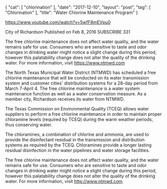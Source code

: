 {
   "cat": [
      "chlorination"
   ],
   "date": "2017-12-10",
   "layout": "post",
   "tag": [
      "Chlorination"
   ],
   "title": "Water Chlorine Maintenance Program"
}

https://www.youtube.com/watch?v=5wfF8mEVpu0

City of Richardson
Published on Feb 8, 2016
SUBSCRIBE 331

The free chlorine maintenance does not affect water quality, and the water remains safe for use.  Consumers who are sensitive to taste and odor changes in drinking water might notice a slight change during this period, however this palatability change does not alter the quality of the drinking water.  For more information, visit https://www.ntmwd.com

The North Texas Municipal Water District (NTMWD) has scheduled a free chlorine maintenance that will be conducted on its water transmission system and customer cities' distribution systems for a 28-day period from March 7-April 4. The free chlorine maintenance is a water system maintenance function as well as a water conservation measure.  As a member city, Richardson receives its water from NTMWD. 

The Texas Commission on Environmental Quality (TCEQ) allows water suppliers to perform a free chlorine maintenance in order to maintain proper chloramine levels (required by TCEQ) during the warm weather periods, thus conserving water. 

The chloramines, a combination of chlorine and ammonia, are used to provide the disinfectant residual in the transmission and distribution systems as required by the TCEQ.  Chloramines provide a longer lasting residual disinfection in the water pipelines and water storage facilities.

The free chlorine maintenance does not affect water quality, and the water remains safe for use.  Consumers who are sensitive to taste and odor changes in drinking water might notice a slight change during this period, however this palatability change does not alter the quality of the drinking water.  For more information, visit http://www.ntmwd.com.